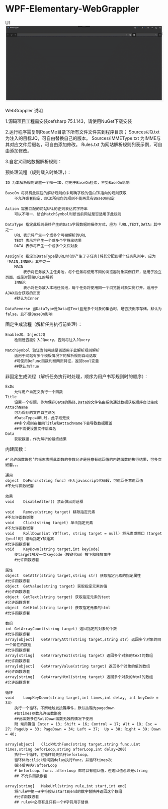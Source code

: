 # WPF-Elementary-WebGrappler
 
UI ![image](https://github.com/IPpaTsuEr/WPF-Elementary-WebGrappler/blob/master/UI.gif)

WebGrappler 说明

1.源码项目工程需安装cefsharp 75.1.143，请使用NuGet下载安装


2.运行程序需复制ReadMe目录下所有文件文件夹到程序目录；
	Sources/JQ.txt 为注入的目标JQ，可自由替换自己的版本。
	Sources/IMMEType.txt 为IMME与其对应文件后缀名，可自由添加修改。
	Rules.txt 为网站解析规则列表示例，可自由添加修改。

3.自定义网站数据解析规则：

预处理流程（规则载入时处理，）：
	
	ID 为本解析规则设置一个唯一ID，可用于BaseOn检索，不受BaseOn影响
	
	BaseOn 将具有此属性的解析规则的未明确字段的值由ID指向的规则获取
		不允许嵌套指定，即ID所指向的规则不能再具有BaseOn指定
		
	Action 需要匹配的网站URL的正则表达式字符串
		可以不唯一，结合MatchSymbol判断当前网站是否适用于此规则
		
	DataType 指定此规则最终产生的Data字段数据的操作方式，应为『URL,TEXT,DATA』其中之一
		URL 表示将产生一个或多个可被解析的URL
		TEXT 表示将产生一个或多个字符串结果
		DATA 表示将产生一个或多个文件对象
		
	AssignTo 指定当DataType是URL时(即产生了子任务)将其分配到哪个任务队列中，应为『MAIN,INNER』其中之一
		MAIN 
			表示将任务放入主任务池，每个任务将使用不同的浏览器对象实例打开，适用于独立页面，或是对顶级URL的解析
		INNER 
			表示将任务放入本地任务池，每个任务将使用同一个浏览器对象实例打开，适用于AJAX后台获取的页面
		#默认为Inner
		
	DataReverse 当DataType是Data或Text且是多个对象的集合时，是否按倒序存储，默认为false，且不受BaseOn影响

固定生成流程（解析任务执行前处理）：

	EnableJQ、InjectJQ 
		检测是否能引入JQuery，否则将注入JQuery
		
	MatchSymbol 验证当前网站是否适用于此解析规则解析
		适用于网站有多个模板情况下的解析规则自动选取
		#可使用DoFunc函数判断网页特征，返回bool变量
		##默认为True
	
非固定生成流程（解析任务执行时处理，顺序为用户书写规则时的顺序）：

	ExDo 
		允许用户自定义执行一个函数
	Title 
		设置一个标题，作为保存Data的路径,Data的文件名由系统通过数据获取顺序自动生成
	AttachName
		可为保存的文件自主命名
		#DataType=URL时，此字段无效
		##多个规则在相同Title和AttachName下会导致数据覆盖
		##不需要设置文件后缀名
	Data
		获取数据，作为解析的最终结果
	
	
内建函数：

	#‘允许函数嵌套’的标志表明此函数的参数允许是任意有返回值的内建函数的执行结果，可多次嵌套。。。

	通用 
	object	DoFunc(string func) 传入javascript代码段，可返回任意返回值
	#不允许函数嵌套
	
	效果 
	void	DisableAlter() 禁止弹出对话框
	
	void	Remove(string target) 移除指定元素
	#不允许函数嵌套
	void	Click(string target) 单击指定元素
	#不允许函数嵌套
	void	RollDown(int YOffset, string target = null) 将元素或窗口（target为null时）滚动指定Y轴距离
	#允许函数嵌套
	void	KeyDown(string target,int keyCode)
		使target触发一次keycode（按键代码）按下和释放事件
		#允许函数嵌套
		
	属性 
	object	GetAttr(string target,string str) 获取指定元素的指定属性
	#允许函数嵌套
	object	GetValue(string target) 获取指定元素的值
	#允许函数嵌套
	object	GetText(string target) 获取指定元素的text
	#允许函数嵌套
	object	GetHtml(string target) 获取指定元素的html
	#允许函数嵌套
	
	数组 
	int	GetArrayCount(string target) 返回指定的对象的个数
	#允许函数嵌套
	array[object]	GetArraryAttr(string target,string str) 返回多个对象的同一个属性的数组
	#允许函数嵌套
	array[string]	GetArraryText(string target) 返回多个对象的text的数组
	#允许函数嵌套
	array[object]	GetArraryValue(string target) 返回多个对象的值的数组
	#允许函数嵌套
	array[string]	GetArraryHtml(string target) 返回多个对象的html的数组
	#允许函数嵌套
	
	循环 
	void	LoopKeyDown(string target,int times,int delay, int keyCode = 34)
		执行一个循环，不断地触发按键事件，默认按键为pagedown
		#仅times参数允许函数嵌套
		##此函数多在RollDown函数无效的情况下使用
		附 常用键值 Enter = 13; Shift = 16; Control = 17; Alt = 18; Esc = 27; PageUp = 33; PageDown = 34; Left = 37;  Up = 38; Right = 39; Down = 40;
		
	array[object]	ClickWithFunc(string target,string func,uint times,string beforLoop,string afterLoop,int delay=200)
		执行一个循环，在循环前先执行beforLoop，
		循环体为cilick后间隔delay执行func，并循环times次
		循环后再执行afterLoop
		# beforLoop、func、afterLoop 都可以有返回值，但返回值必须是string
		## 不允许函数嵌套

	array[string]	MakeUrl(string rule,int start,int end)
		将rule中第一#字符按从start到end的数字替换并返回这个数组
		#允许函数嵌套
		## rule中必须有且只有一个#字符用于替换
